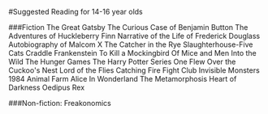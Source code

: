 #Suggested Reading for 14-16 year olds

###Fiction
The Great Gatsby
The Curious Case of Benjamin Button
The Adventures of Huckleberry Finn
Narrative of the Life of Frederick Douglass
Autobiography of Malcom X
The Catcher in the Rye 
Slaughterhouse-Five 
Cats Craddle
Frankenstein 
To Kill a Mockingbird 
Of Mice and Men 
Into the Wild
The Hunger Games
The Harry Potter Series
One Flew Over the Cuckoo's Nest
Lord of the Flies
Catching Fire
Fight Club
Invisible Monsters
1984
Animal Farm
Alice In Wonderland
The Metamorphosis
Heart of Darkness
Oedipus Rex 

###Non-fiction:
Freakonomics
